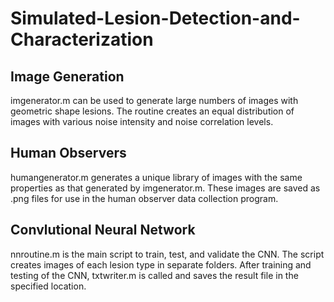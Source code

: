 # Simulated-Lesion-Detection-and-Characterization

Image Generation
----------------
imgenerator.m can be used to generate large numbers of images with geometric shape lesions. The routine creates an equal distribution of images with various noise intensity and noise correlation levels.

Human Observers
---------------
humangenerator.m generates a unique library of images with the same properties as that generated by imgenerator.m. These images are saved as .png files for use in the human observer data collection program.

Convlutional Neural Network
---------------------------
nnroutine.m is the main script to train, test, and validate the CNN. The script creates images of each lesion type in separate folders. After training and testing of the CNN, txtwriter.m is called and saves the result file in the specified location.
